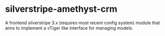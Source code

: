 silverstripe-amethyst-crm
=========================

A frontend silverstripe 3.x (requires most recent config system) module that aims to implement a vTiger like interface for managing models.
